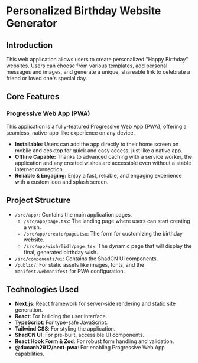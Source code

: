 # Personalized Birthday Website Generator

## Introduction

This web application allows users to create personalized "Happy Birthday" websites. Users can choose from various templates, add personal messages and images, and generate a unique, shareable link to celebrate a friend or loved one's special day.

## Core Features

### Progressive Web App (PWA)

This application is a fully-featured Progressive Web App (PWA), offering a seamless, native-app-like experience on any device.

-   **Installable:** Users can add the app directly to their home screen on mobile and desktop for quick and easy access, just like a native app.
-   **Offline Capable:** Thanks to advanced caching with a service worker, the application and any created wishes are accessible even without a stable internet connection.
-   **Reliable & Engaging:** Enjoy a fast, reliable, and engaging experience with a custom icon and splash screen.

## Project Structure

-   `/src/app/`: Contains the main application pages.
    -   `/src/app/page.tsx`: The landing page where users can start creating a wish.
    -   `/src/app/create/page.tsx`: The form for customizing the birthday website.
    -   `/src/app/wish/[id]/page.tsx`: The dynamic page that will display the final, generated birthday wish.
-   `/src/components/ui`: Contains the ShadCN UI components.
-   `/public/`: For static assets like images, fonts, and the `manifest.webmanifest` for PWA configuration.

## Technologies Used

-   **Next.js**: React framework for server-side rendering and static site generation.
-   **React**: For building the user interface.
-   **TypeScript**: For type-safe JavaScript.
-   **Tailwind CSS**: For styling the application.
-   **ShadCN UI**: For pre-built, accessible UI components.
-   **React Hook Form & Zod**: For robust form handling and validation.
-   **@ducanh2912/next-pwa**: For enabling Progressive Web App capabilities.
